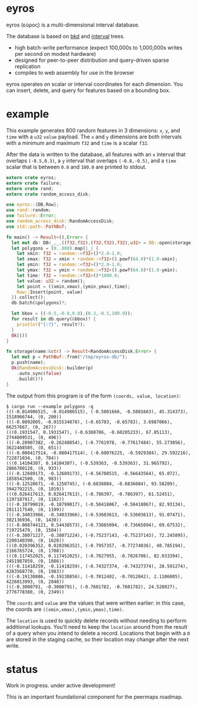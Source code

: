# eyros

eyros (εύρος) is a multi-dimensional interval database.

The database is based on [bkd][] and [interval][] trees.

* high batch-write performance (expect 100,000s to 1,000,000s writes per second
  on modest hardware)
* designed for peer-to-peer distribution and query-driven sparse replication
* compiles to web assembly for use in the browser

eyros operates on scalar or interval coordinates for each dimension. You can
insert, delete, and query for features based on a bounding box.

[bkd]: https://users.cs.duke.edu/~pankaj/publications/papers/bkd-sstd.pdf
[interval]: http://www.dgp.toronto.edu/~jstewart/378notes/22intervals/

# example

This example generates 800 random features in 3 dimensions: `x`, `y`, and `time`
with a `u32` `value` payload. The `x` and `y` dimensions are both intervals with
a minimum and maximum `f32` and `time` is a scalar `f32`.

After the data is written to the database, all features with an `x` interval
that overlaps `(-0.5,0.3)`, a `y` interval that overlaps `(-0.8,-0.5)`, and a
`time` scalar that is between `0.0` and `100.0` are printed to stdout.

``` rust
extern crate eyros;
extern crate failure;
extern crate rand;
extern crate random_access_disk;

use eyros::{DB,Row};
use rand::random;
use failure::Error;
use random_access_disk::RandomAccessDisk;
use std::path::PathBuf;

fn main() -> Result<(),Error> {
  let mut db: DB<_,_,((f32,f32),(f32,f32),f32),u32> = DB::open(storage)?;
  let polygons = (0..800).map(|_| {
    let xmin: f32 = random::<f32>()*2.0-1.0;
    let xmax: f32 = xmin + random::<f32>().powf(64.0)*(1.0-xmin);
    let ymin: f32 = random::<f32>()*2.0-1.0;
    let ymax: f32 = ymin + random::<f32>().powf(64.0)*(1.0-ymin);
    let time: f32 = random::<f32>()*1000.0;
    let value: u32 = random();
    let point = ((xmin,xmax),(ymin,ymax),time);
    Row::Insert(point, value)
  }).collect();
  db.batch(&polygons)?;

  let bbox = ((-0.5,-0.8,0.0),(0.3,-0.5,100.0));
  for result in db.query(&bbox)? {
    println!("{:?}", result?);
  }
  Ok(())
}

fn storage(name:&str) -> Result<RandomAccessDisk,Error> {
  let mut p = PathBuf::from("/tmp/eyros-db/");
  p.push(name);
  Ok(RandomAccessDisk::builder(p)
    .auto_sync(false)
    .build()?)
}
```

The output from this program is of the form `(coords, value, location)`:

```
$ cargo run --example polygons -q
(((-0.014986515, -0.014986515), (-0.5801666, -0.5801663), 45.314373), 1518966744, (0, 200))
(((-0.0892005, -0.015534878), (-0.65783, -0.65783), 3.6987066), 66257667, (0, 267))
(((0.1931547, 0.1931547), (-0.6388786, -0.60205233), 67.85113), 2744609531, (0, 496))
(((-0.28907382, -0.26248854), (-0.7761978, -0.77617484), 55.273056), 3622408505, (0, 651))
(((-0.080417514, -0.080417514), (-0.60076225, -0.5929384), 29.592216), 722871034, (0, 784))
(((0.14104307, 0.14104307), (-0.539363, -0.539363), 31.965792), 2866780128, (0, 933))
(((-0.12689173, -0.12689173), (-0.56708515, -0.56643564), 65.072), 1858542500, (0, 983))
(((-0.12520671, -0.1250745), (-0.6836084, -0.6836084), 93.58209), 3942792215, (0, 1019))
(((0.026417613, 0.026417613), (-0.786397, -0.786397), 61.52451), 1197187917, (0, 1102))
(((-0.18799019, -0.18799017), (-0.50418067, -0.50418067), 82.93134), 2811117540, (0, 1199))
(((-0.34033966, -0.34033966), (-0.53603613, -0.53603613), 91.07471), 302136936, (0, 1430))
(((-0.008744121, 0.54438573), (-0.73665094, -0.73665094), 69.67532), 719725479, (0, 1504))
(((-0.38071227, -0.38071224), (-0.75237143, -0.75237143), 72.245895), 2200140390, (0, 1628))
(((0.020396352, 0.020396352), (-0.7957357, -0.77274036), 40.785194), 2166765724, (0, 1708))
(((0.117452025, 0.117452025), (-0.7027955, -0.7026706), 82.033394), 2451987859, (0, 1886))
(((-0.11418259, -0.11418259), (-0.74327374, -0.74327374), 28.591274), 4283568770, (0, 1983))
(((-0.19130886, -0.19130856), (-0.7012402, -0.7012042), 2.1106005), 4226013993, (0, 2048))
(((-0.3000791, -0.3000791), (-0.7601782, -0.7601782), 24.528027), 2776778380, (0, 2349))
```

The `coords` and `value` are the values that were written earlier: in this case,
the coords are `((xmin,xmax),(ymin,ymax),time)`.

The `location` is used to quickly delete records without needing to perform
additional lookups. You'll need to keep the `location` around from the result of
a query when you intend to delete a record. Locations that begin with a `0` are
stored in the staging cache, so their location may change after the next write.

# status

Work in progress. under active development!

This is an important foundational component for the peermaps roadmap.

